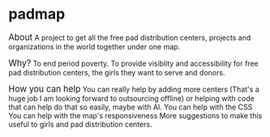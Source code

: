 # padmap
<big>About</big>
A project to get all the free pad distribution centers, projects and organizations in the world together under one map.

<big>Why?</big>
To end period poverty.
To provide visiblity and accessibility for free pad distribution centers, the girls they want to serve and donors.

<big>How you can help</big>
You can really help by adding more centers (That's a huge job I am looking forward to outsourcing offline) or helping with code that can help do that so easily, maybe with AI.
You can help with the CSS
You can help with the map's responsiveness
More suggestions to make this useful to girls and pad distribution centers.

